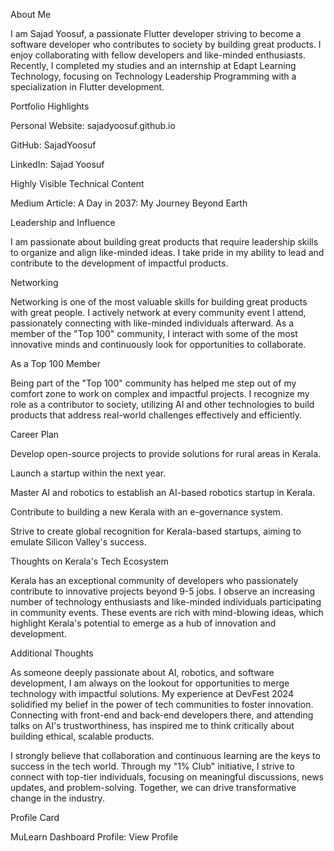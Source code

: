 About Me

I am Sajad Yoosuf, a passionate Flutter developer striving to become a software developer who contributes to society by building great products. I enjoy collaborating with fellow developers and like-minded enthusiasts. Recently, I completed my studies and an internship at Edapt Learning Technology, focusing on Technology Leadership Programming with a specialization in Flutter development.

Portfolio Highlights

Personal Website: sajadyoosuf.github.io

GitHub: SajadYoosuf

LinkedIn: Sajad Yoosuf

Highly Visible Technical Content

Medium Article: A Day in 2037: My Journey Beyond Earth

Leadership and Influence

I am passionate about building great products that require leadership skills to organize and align like-minded ideas. I take pride in my ability to lead and contribute to the development of impactful products.

Networking

Networking is one of the most valuable skills for building great products with great people. I actively network at every community event I attend, passionately connecting with like-minded individuals afterward. As a member of the "Top 100" community, I interact with some of the most innovative minds and continuously look for opportunities to collaborate.

As a Top 100 Member

Being part of the "Top 100" community has helped me step out of my comfort zone to work on complex and impactful projects. I recognize my role as a contributor to society, utilizing AI and other technologies to build products that address real-world challenges effectively and efficiently.

Career Plan

Develop open-source projects to provide solutions for rural areas in Kerala.

Launch a startup within the next year.

Master AI and robotics to establish an AI-based robotics startup in Kerala.

Contribute to building a new Kerala with an e-governance system.

Strive to create global recognition for Kerala-based startups, aiming to emulate Silicon Valley's success.

Thoughts on Kerala's Tech Ecosystem

Kerala has an exceptional community of developers who passionately contribute to innovative projects beyond 9-5 jobs. I observe an increasing number of technology enthusiasts and like-minded individuals participating in community events. These events are rich with mind-blowing ideas, which highlight Kerala's potential to emerge as a hub of innovation and development.

Additional Thoughts

As someone deeply passionate about AI, robotics, and software development, I am always on the lookout for opportunities to merge technology with impactful solutions. My experience at DevFest 2024 solidified my belief in the power of tech communities to foster innovation. Connecting with front-end and back-end developers there, and attending talks on AI's trustworthiness, has inspired me to think critically about building ethical, scalable products.

I strongly believe that collaboration and continuous learning are the keys to success in the tech world. Through my "1% Club" initiative, I strive to connect with top-tier individuals, focusing on meaningful discussions, news updates, and problem-solving. Together, we can drive transformative change in the industry.

Profile Card

MuLearn Dashboard Profile: View Profile
